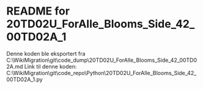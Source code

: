 # README for 20TD02U_ForAlle_Blooms_Side_42_00TD02A_1
Denne koden ble eksportert fra C:\WikiMigration\git\code_dump\20TD02U_ForAlle_Blooms_Side_42_00TD02A.md
Link til denne koden: C:\WikiMigration\git\code_repo\Python\20TD02U_ForAlle_Blooms_Side_42_00TD02A_1.py
